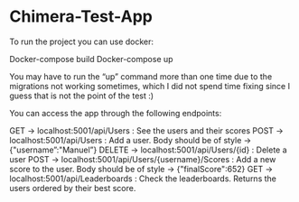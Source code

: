 # Chimera-Test-App


To run the project you can use docker:

Docker-compose build
Docker-compose up 

You may have to run the “up” command more than one time due to the migrations not working sometimes, which I did not spend time fixing since I guess that is not the point of the test :)

You can access the app through the following endpoints: 

GET -> localhost:5001/api/Users : See the users and their scores
POST -> localhost:5001/api/Users : Add a user. Body should be of style ->  {"username”:"Manuel”}
DELETE -> localhost:5001/api/Users/{id} : Delete a user
POST -> localhost:5001/api/Users/{username}/Scores : Add a new score to the user. Body should be of style -> {"finalScore":652}
GET -> localhost:5001/api/Leaderboards : Check the leaderboards. Returns the users ordered by their best score. 
